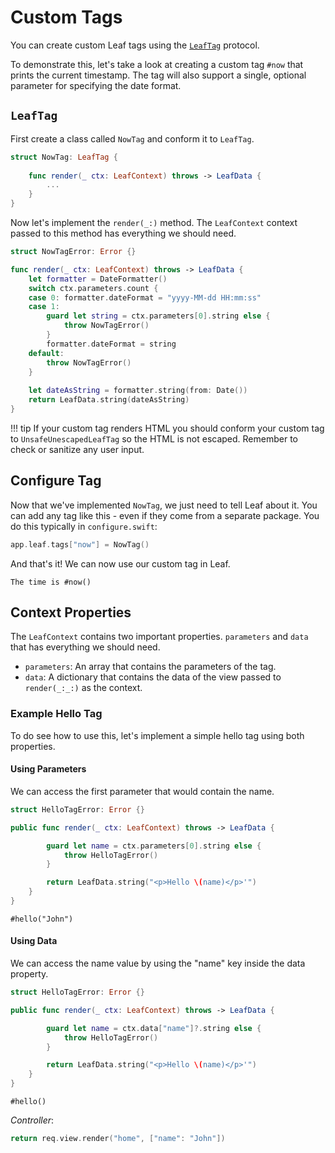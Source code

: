 # Custom Tags

You can create custom Leaf tags using the [`LeafTag`](https://api.vapor.codes/leaf-kit/latest/LeafKit/LeafSyntax/LeafTag.html) protocol. 

To demonstrate this, let's take a look at creating a custom tag `#now` that prints the current timestamp. The tag will also support a single, optional parameter for specifying the date format.

## `LeafTag`

First create a class called `NowTag` and conform it to `LeafTag`.

```swift
struct NowTag: LeafTag {
    
    func render(_ ctx: LeafContext) throws -> LeafData {
        ...
    }
}
```

Now let's implement the `render(_:)` method. The `LeafContext` context passed to this method has everything we should need.

```swift
struct NowTagError: Error {}

func render(_ ctx: LeafContext) throws -> LeafData {
	let formatter = DateFormatter()
	switch ctx.parameters.count {
	case 0: formatter.dateFormat = "yyyy-MM-dd HH:mm:ss"
	case 1:
	    guard let string = ctx.parameters[0].string else {
	        throw NowTagError()
	    }
	    formatter.dateFormat = string
	default:
	    throw NowTagError()
	}
	
	let dateAsString = formatter.string(from: Date())
	return LeafData.string(dateAsString)
}
```

!!! tip
	If your custom tag renders HTML you should conform your custom tag to `UnsafeUnescapedLeafTag` so the HTML is not escaped. Remember to check or sanitize any user input.

## Configure Tag

Now that we've implemented `NowTag`, we just need to tell Leaf about it. You can add any tag like this - even if they come from a separate package. You do this typically in `configure.swift`:

```swift
app.leaf.tags["now"] = NowTag()
```

And that's it! We can now use our custom tag in Leaf.

```leaf
The time is #now()
```

## Context Properties

The `LeafContext` contains two important properties. `parameters` and `data` that has everything we should need.

- `parameters`: An array that contains the parameters of the tag.
- `data`: A dictionary that contains the data of the view passed to `render(_:_:)` as the context.

### Example Hello Tag

To do see how to use this, let's implement a simple hello tag using both properties.

#### Using Parameters

We can access the first parameter that would contain the name.

```swift
struct HelloTagError: Error {}

public func render(_ ctx: LeafContext) throws -> LeafData {

        guard let name = ctx.parameters[0].string else {
            throw HelloTagError()
        }

        return LeafData.string("<p>Hello \(name)</p>'")
    }
}
```

```leaf
#hello("John")
```

#### Using Data

We can access the name value by using the "name" key inside the data property.

```swift
struct HelloTagError: Error {}

public func render(_ ctx: LeafContext) throws -> LeafData {

        guard let name = ctx.data["name"]?.string else {
            throw HelloTagError()
        }

        return LeafData.string("<p>Hello \(name)</p>'")
    }
}
```

```leaf
#hello()
```

_Controller_:

```swift
return req.view.render("home", ["name": "John"])
```
